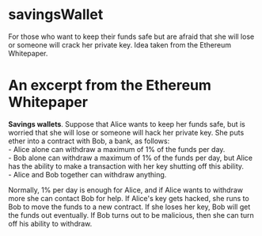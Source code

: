 # savingsWallet
For those who want to keep their funds safe but are afraid that she will lose or someone will crack her private key. Idea taken from the Ethereum Whitepaper.  

# An excerpt from the Ethereum Whitepaper
**Savings wallets**. Suppose that Alice wants to keep her funds safe, but is worried that she will lose or someone will hack her private key. She puts ether into a contract with Bob, a bank, as follows:  
    - Alice alone can withdraw a maximum of 1% of the funds per day.  
    - Bob alone can withdraw a maximum of 1% of the funds per day, but Alice has the ability to make a transaction with her key shutting off this ability.  
    - Alice and Bob together can withdraw anything.  
   
Normally, 1% per day is enough for Alice, and if Alice wants to withdraw more she can contact Bob for help. If Alice's key gets hacked, she runs to Bob to move the funds to a new contract. If she loses her key, Bob will get the funds out eventually. If Bob turns out to be malicious, then she can turn off his ability to withdraw.
